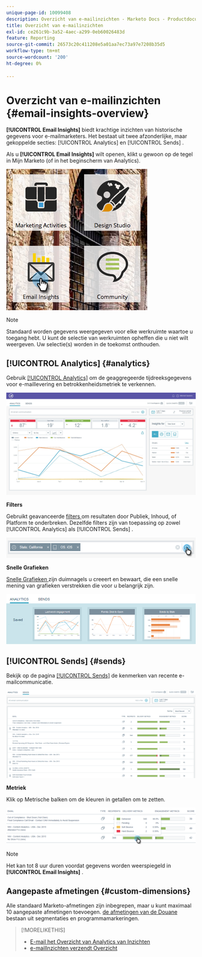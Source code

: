 ```yaml
---
unique-page-id: 10099408
description: Overzicht van e-mailinzichten - Marketo Docs - Productdocumentatie
title: Overzicht van e-mailinzichten
exl-id: ce261c9b-3a52-4aec-a299-0eb60026483d
feature: Reporting
source-git-commit: 26573c20c411208e5a01aa7ec73a97e7208b35d5
workflow-type: tm+mt
source-wordcount: '200'
ht-degree: 0%

---
```


# Overzicht van e-mailinzichten {#email-insights-overview}

**[!UICONTROL Email Insights]** biedt krachtige inzichten van historische gegevens voor e-mailmarketers. Het bestaat uit twee afzonderlijke, maar gekoppelde secties: [!UICONTROL Analytics] en [!UICONTROL Sends] .

Als u **[!UICONTROL Email Insights]** wilt openen, klikt u gewoon op de tegel in Mijn Marketo (of in het beginscherm van Analytics).

![](assets/icon.png)

>[!NOTE]
>
>Standaard worden gegevens weergegeven voor elke werkruimte waartoe u toegang hebt. U kunt de selectie van werkruimten opheffen die u niet wilt weergeven. Uw selectie(s) worden in de toekomst onthouden.

## [!UICONTROL Analytics] {#analytics}

Gebruik [[!UICONTROL Analytics]](/help/marketo/product-docs/reporting/email-insights/email-insights-analytics-overview.md) om de geaggregeerde tijdreeksgegevens voor e-maillevering en betrokkenheidsmetriek te verkennen.

![](assets/emailanalytics.jpg)

**Filters**

Gebruikt geavanceerde [ filters ](/help/marketo/product-docs/reporting/email-insights/filtering-in-email-insights.md) om resultaten door Publiek, Inhoud, of Platform te onderbreken. Dezelfde filters zijn van toepassing op zowel [!UICONTROL Analytics] als [!UICONTROL Sends] .

![](assets/filter.png)

**Snelle Grafieken**

[ Snelle Grafieken ](/help/marketo/product-docs/reporting/email-insights/email-insights-quick-charts.md) zijn duimnagels u creeert en bewaart, die een snelle mening van grafieken verstrekken die voor u belangrijk zijn.

![](assets/three.png)

## [!UICONTROL Sends] {#sends}

Bekijk op de pagina [[!UICONTROL Sends]](/help/marketo/product-docs/reporting/email-insights/email-insights-sends-overview.md) de kenmerken van recente e-mailcommunicatie.

![](assets/two.png)

**Metriek**

Klik op Metrische balken om de kleuren in getallen om te zetten.

![](assets/delivery-metrics.png)

>[!NOTE]
>
>Het kan tot 8 uur duren voordat gegevens worden weerspiegeld in **[!UICONTROL Email Insights]** .

## Aangepaste afmetingen {#custom-dimensions}

Alle standaard Marketo-afmetingen zijn inbegrepen, maar u kunt maximaal 10 aangepaste afmetingen toevoegen. [ de afmetingen van de Douane ](/help/marketo/product-docs/reporting/email-insights/custom-dimensions-for-email-insights.md) bestaan uit segmentaties en programmamarkeringen.

>[!MORELIKETHIS]
>
>* [ E-mail het Overzicht van Analytics van Inzichten ](/help/marketo/product-docs/reporting/email-insights/email-insights-analytics-overview.md)
>* [ e-mailInzichten verzendt Overzicht ](/help/marketo/product-docs/reporting/email-insights/email-insights-sends-overview.md)
